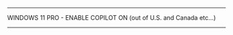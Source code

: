 ******************************************************************
WINDOWS 11 PRO - ENABLE COPILOT ON (out of U.S. and Canada etc...)
******************************************************************

